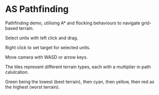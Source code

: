 # AS Pathfinding
Pathfinding demo, utilising A* and flocking behaviours to navigate grid-based terrain.

Select units with left click and drag.

Right click to set target for selected units.

Move camera with WASD or arrow keys.

The tiles represent different terrain types, each with a multiplier in path calulcation.

Green being the lowest (best terrain), then cyan, then yellow, then red as the highest (worst terrain).
